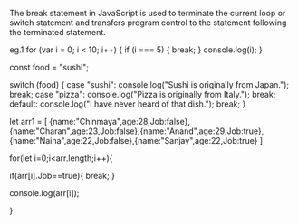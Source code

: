 The break statement in JavaScript is used to terminate the current loop or switch statement and transfers program control to the statement following the terminated statement.

eg.1 
for (var i = 0; i < 10; i++) { 
    if (i === 5) { 
        break; 
    } 
    console.log(i); 
    }

const food = "sushi";

switch (food) { 
    case "sushi": console.log("Sushi is originally from Japan."); 
    break; 
    case "pizza": console.log("Pizza is originally from Italy."); 
    break; 
    default: console.log("I have never heard of that dish."); 
    break; 
    }

let arr1 = [ {name:"Chinmaya",age:28,Job:false},{name:"Charan",age:23,Job:false},{name:"Anand",age:29,Job:true},{name:"Naina",age:22,Job:false},{name:"Sanjay",age:22,Job:true} ]

for(let i=0;i<arr.length;i++){

if(arr[i].Job==true){
    break;
} 

console.log(arr[i]);

}
